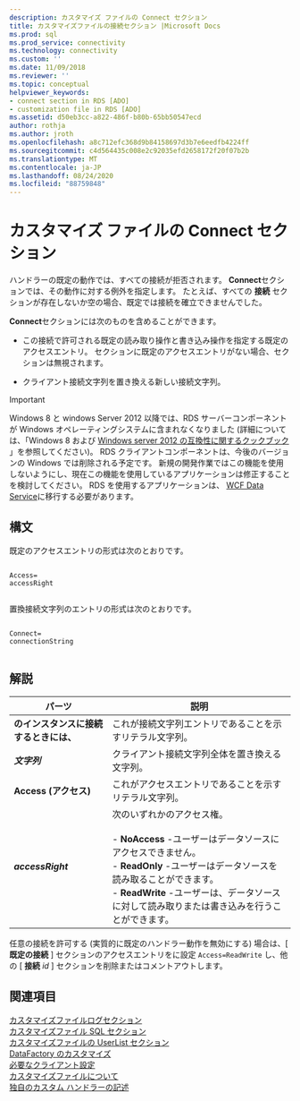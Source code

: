 ```yaml
---
description: カスタマイズ ファイルの Connect セクション
title: カスタマイズファイルの接続セクション |Microsoft Docs
ms.prod: sql
ms.prod_service: connectivity
ms.technology: connectivity
ms.custom: ''
ms.date: 11/09/2018
ms.reviewer: ''
ms.topic: conceptual
helpviewer_keywords:
- connect section in RDS [ADO]
- customization file in RDS [ADO]
ms.assetid: d50eb3cc-a822-486f-b80b-65bb50547ecd
author: rothja
ms.author: jroth
ms.openlocfilehash: a8c712efc368d9b84158697d3b7e6eedfb4224ff
ms.sourcegitcommit: c4d564435c008e2c92035efd2658172f20f07b2b
ms.translationtype: MT
ms.contentlocale: ja-JP
ms.lasthandoff: 08/24/2020
ms.locfileid: "88759848"
---
```

# <a name="customization-file-connect-section"></a>カスタマイズ ファイルの Connect セクション
ハンドラーの既定の動作では、すべての接続が拒否されます。 **Connect**セクションでは、その動作に対する例外を指定します。 たとえば、すべての **接続** セクションが存在しないか空の場合、既定では接続を確立できませんでした。  
  
 **Connect**セクションには次のものを含めることができます。  
  
-   この接続で許可される既定の読み取り操作と書き込み操作を指定する既定のアクセスエントリ。 セクションに既定のアクセスエントリがない場合、セクションは無視されます。  
  
-   クライアント接続文字列を置き換える新しい接続文字列。  
  
> [!IMPORTANT]
>  Windows 8 と windows Server 2012 以降では、RDS サーバーコンポーネントが Windows オペレーティングシステムに含まれなくなりました (詳細については、「Windows 8 および [Windows server 2012 の互換性に関するクックブック](https://www.microsoft.com/download/details.aspx?id=27416) 」を参照してください)。 RDS クライアントコンポーネントは、今後のバージョンの Windows では削除される予定です。 新規の開発作業ではこの機能を使用しないようにし、現在この機能を使用しているアプリケーションは修正することを検討してください。 RDS を使用するアプリケーションは、 [WCF Data Service](https://go.microsoft.com/fwlink/?LinkId=199565)に移行する必要があります。  
  
## <a name="syntax"></a>構文  
 既定のアクセスエントリの形式は次のとおりです。  
  
```console
  
Access=  
accessRight  
  
```  
  
 置換接続文字列のエントリの形式は次のとおりです。  
  
```console
  
Connect=  
connectionString  
  
```  
  
## <a name="remarks"></a>解説  
  
|パーツ|説明|  
|----------|-----------------|  
|**のインスタンスに接続するときには、**|これが接続文字列エントリであることを示すリテラル文字列。|  
|**_文字列_**|クライアント接続文字列全体を置き換える文字列。|  
|**Access (アクセス)**|これがアクセスエントリであることを示すリテラル文字列。|  
|**_accessRight_**|次のいずれかのアクセス権。<br /><br /> -   **NoAccess** -ユーザーはデータソースにアクセスできません。<br />-   **ReadOnly** -ユーザーはデータソースを読み取ることができます。<br />-   **ReadWrite** -ユーザーは、データソースに対して読み取りまたは書き込みを行うことができます。|  
  
 任意の接続を許可する (実質的に既定のハンドラー動作を無効にする) 場合は、[ **既定の接続** ] セクションのアクセスエントリをに設定 `Access=ReadWrite` し、他の [ **接続** _id_ ] セクションを削除またはコメントアウトします。  
  
## <a name="see-also"></a>関連項目  
 [カスタマイズファイルログセクション](./customization-file-logs-section.md)   
 [カスタマイズファイル SQL セクション](./customization-file-sql-section.md)   
 [カスタマイズファイルの UserList セクション](./customization-file-userlist-section.md)   
 [DataFactory のカスタマイズ](./datafactory-customization.md)   
 [必要なクライアント設定](./required-client-settings.md)   
 [カスタマイズファイルについて](./understanding-the-customization-file.md)   
 [独自のカスタム ハンドラーの記述](./writing-your-own-customized-handler.md)